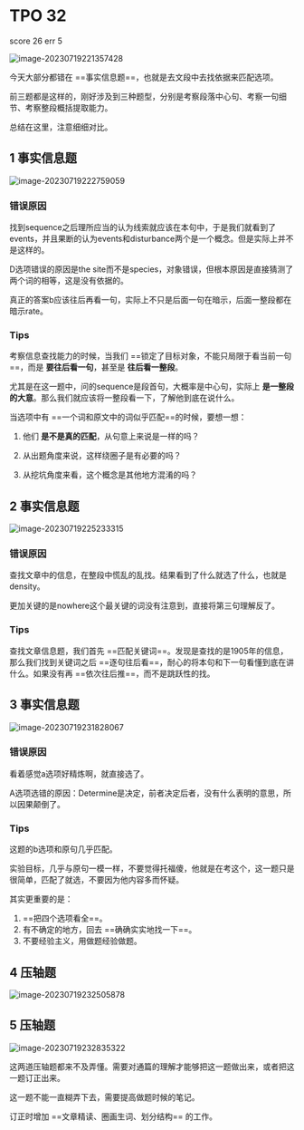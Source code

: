 # TPO 32

score 26 err 5

![image-20230719221357428](https://cdn.jsdelivr.net/gh/Zhu-Shatong/cloudimg/img/image-20230719221357428.png)

今天大部分都错在 ==事实信息题==，也就是去文段中去找依据来匹配选项。

前三题都是这样的，刚好涉及到三种题型，分别是考察段落中心句、考察一句细节、考察整段概括提取能力。

总结在这里，注意细细对比。



## 1 事实信息题

![image-20230719222759059](https://cdn.jsdelivr.net/gh/Zhu-Shatong/cloudimg/img/image-20230719222759059.png)

### 错误原因

找到sequence之后理所应当的认为线索就应该在本句中，于是我们就看到了events，并且果断的认为events和disturbance两个是一个概念。但是实际上并不是这样的。

D选项错误的原因是the site而不是species，对象错误，但根本原因是直接猜测了两个词的相等，这是没有依据的。

真正的答案b应该往后再看一句，实际上不只是后面一句在暗示，后面一整段都在暗示rate。

### Tips

考察信息查找能力的时候，当我们 ==锁定了目标对象，不能只局限于看当前一句==，而是 **要往后看一句**，甚至是 **往后看一整段**。

尤其是在这一题中，问的sequence是段首句，大概率是中心句，实际上 **是一整段的大意**。那么我们就应该将一整段看一下，了解他到底在说什么。

当选项中有 ==一个词和原文中的词似乎匹配==的时候，要想一想：

1. 他们 **是不是真的匹配**，从句意上来说是一样的吗？

2. 从出题角度来说，这样绕圈子是有必要的吗？

3. 从挖坑角度来看，这个概念是其他地方混淆的吗？



## 2 事实信息题

![image-20230719225233315](https://cdn.jsdelivr.net/gh/Zhu-Shatong/cloudimg/img/image-20230719225233315.png)

### 错误原因

查找文章中的信息，在整段中慌乱的乱找。结果看到了什么就选了什么，也就是density。

更加关键的是nowhere这个最关键的词没有注意到，直接将第三句理解反了。

### Tips

查找文章信息题，我们首先 ==匹配关键词==。发现是查找的是1905年的信息，那么我们找到关键词之后 ==逐句往后看==，耐心的将本句和下一句看懂到底在讲什么。如果没有再 ==依次往后推==，而不是跳跃性的找。



## 3 事实信息题

![image-20230719231828067](https://cdn.jsdelivr.net/gh/Zhu-Shatong/cloudimg/img/image-20230719231828067.png)

### 错误原因

看着感觉a选项好精炼啊，就直接选了。

A选项选错的原因：Determine是决定，前者决定后者，没有什么表明的意思，所以因果颠倒了。

### Tips

这题的b选项和原句几乎匹配。

实验目标，几乎与原句一模一样，不要觉得托福傻，他就是在考这个，这一题只是很简单，匹配了就选，不要因为他内容多而怀疑。

其实更重要的是：

1. ==把四个选项看全==。
2. 有不确定的地方，回去 ==确确实实地找一下==。
3. 不要经验主义，用做题经验做题。



## 4 压轴题

![image-20230719232505878](https://cdn.jsdelivr.net/gh/Zhu-Shatong/cloudimg/img/image-20230719232505878.png)



## 5 压轴题

![image-20230719232835322](https://cdn.jsdelivr.net/gh/Zhu-Shatong/cloudimg/img/image-20230719232835322.png)



这两道压轴题都来不及弄懂。需要对通篇的理解才能够把这一题做出来，或者把这一题订正出来。

这一题不能一直糊弄下去，需要提高做题时候的笔记。

订正时增加 ==文章精读、圈画生词、划分结构== 的工作。

